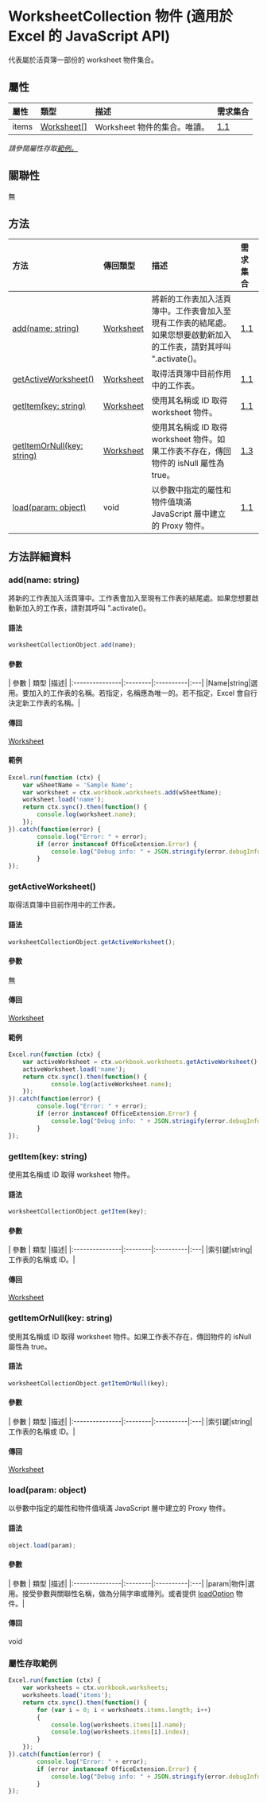 # <a name="worksheetcollection-object-javascript-api-for-excel"></a>WorksheetCollection 物件 (適用於 Excel 的 JavaScript API)

代表屬於活頁簿一部份的 worksheet 物件集合。

## <a name="properties"></a>屬性

| 屬性	     | 類型	   |描述| 需求集合|
|:---------------|:--------|:----------|:----|
|items|[Worksheet[]](worksheet.md)|Worksheet 物件的集合。唯讀。|[1.1](../requirement-sets/excel-api-requirement-sets.md)|

_請參閱屬性存取[範例。](#property-access-examples)_

## <a name="relationships"></a>關聯性
無


## <a name="methods"></a>方法

| 方法           | 傳回類型    |描述| 需求集合|
|:---------------|:--------|:----------|:----|
|[add(name: string)](#addname-string)|[Worksheet](worksheet.md)|將新的工作表加入活頁簿中。工作表會加入至現有工作表的結尾處。如果您想要啟動新加入的工作表，請對其呼叫 ".activate()。|[1.1](../requirement-sets/excel-api-requirement-sets.md)|
|[getActiveWorksheet()](#getactiveworksheet)|[Worksheet](worksheet.md)|取得活頁簿中目前作用中的工作表。|[1.1](../requirement-sets/excel-api-requirement-sets.md)|
|[getItem(key: string)](#getitemkey-string)|[Worksheet](worksheet.md)|使用其名稱或 ID 取得 worksheet 物件。|[1.1](../requirement-sets/excel-api-requirement-sets.md)|
|[getItemOrNull(key: string)](#getitemornullkey-string)|[Worksheet](worksheet.md)|使用其名稱或 ID 取得 worksheet 物件。如果工作表不存在，傳回物件的 isNull 屬性為 true。|[1.3](../requirement-sets/excel-api-requirement-sets.md)|
|[load(param: object)](#loadparam-object)|void|以參數中指定的屬性和物件值填滿 JavaScript 層中建立的 Proxy 物件。|[1.1](../requirement-sets/excel-api-requirement-sets.md)|

## <a name="method-details"></a>方法詳細資料


### <a name="addname-string"></a>add(name: string)
將新的工作表加入活頁簿中。工作表會加入至現有工作表的結尾處。如果您想要啟動新加入的工作表，請對其呼叫 ".activate()。

#### <a name="syntax"></a>語法
```js
worksheetCollectionObject.add(name);
```

#### <a name="parameters"></a>參數
| 參數	    | 類型	   |描述|
|:---------------|:--------|:----------|:---|
|Name|string|選用。要加入的工作表的名稱。若指定，名稱應為唯一的。若不指定，Excel 會自行決定新工作表的名稱。|

#### <a name="returns"></a>傳回
[Worksheet](worksheet.md)

#### <a name="examples"></a>範例

```js
Excel.run(function (ctx) { 
    var wSheetName = 'Sample Name';
    var worksheet = ctx.workbook.worksheets.add(wSheetName);
    worksheet.load('name');
    return ctx.sync().then(function() {
        console.log(worksheet.name);
    });
}).catch(function(error) {
        console.log("Error: " + error);
        if (error instanceof OfficeExtension.Error) {
            console.log("Debug info: " + JSON.stringify(error.debugInfo));
        }
});
```


### <a name="getactiveworksheet"></a>getActiveWorksheet()
取得活頁簿中目前作用中的工作表。

#### <a name="syntax"></a>語法
```js
worksheetCollectionObject.getActiveWorksheet();
```

#### <a name="parameters"></a>參數
無

#### <a name="returns"></a>傳回
[Worksheet](worksheet.md)

#### <a name="examples"></a>範例

```js
Excel.run(function (ctx) {  
    var activeWorksheet = ctx.workbook.worksheets.getActiveWorksheet();
    activeWorksheet.load('name');
    return ctx.sync().then(function() {
            console.log(activeWorksheet.name);
    });
}).catch(function(error) {
        console.log("Error: " + error);
        if (error instanceof OfficeExtension.Error) {
            console.log("Debug info: " + JSON.stringify(error.debugInfo));
        }
});
```


### <a name="getitemkey-string"></a>getItem(key: string)
使用其名稱或 ID 取得 worksheet 物件。

#### <a name="syntax"></a>語法
```js
worksheetCollectionObject.getItem(key);
```

#### <a name="parameters"></a>參數
| 參數	    | 類型	   |描述|
|:---------------|:--------|:----------|:---|
|索引鍵|string|工作表的名稱或 ID。|

#### <a name="returns"></a>傳回
[Worksheet](worksheet.md)

### <a name="getitemornullkey-string"></a>getItemOrNull(key: string)
使用其名稱或 ID 取得 worksheet 物件。如果工作表不存在，傳回物件的 isNull 屬性為 true。

#### <a name="syntax"></a>語法
```js
worksheetCollectionObject.getItemOrNull(key);
```

#### <a name="parameters"></a>參數
| 參數	    | 類型	   |描述|
|:---------------|:--------|:----------|:---|
|索引鍵|string|工作表的名稱或 ID。|

#### <a name="returns"></a>傳回
[Worksheet](worksheet.md)

### <a name="loadparam-object"></a>load(param: object)
以參數中指定的屬性和物件值填滿 JavaScript 層中建立的 Proxy 物件。

#### <a name="syntax"></a>語法
```js
object.load(param);
```

#### <a name="parameters"></a>參數
| 參數	    | 類型	   |描述|
|:---------------|:--------|:----------|:---|
|param|物件|選用。接受參數與關聯性名稱，做為分隔字串或陣列。或者提供 [loadOption](loadoption.md) 物件。|

#### <a name="returns"></a>傳回
void
### <a name="property-access-examples"></a>屬性存取範例
```js
Excel.run(function (ctx) { 
    var worksheets = ctx.workbook.worksheets;
    worksheets.load('items');
    return ctx.sync().then(function() {
        for (var i = 0; i < worksheets.items.length; i++)
        {
            console.log(worksheets.items[i].name);
            console.log(worksheets.items[i].index);
        }
    });
}).catch(function(error) {
        console.log("Error: " + error);
        if (error instanceof OfficeExtension.Error) {
            console.log("Debug info: " + JSON.stringify(error.debugInfo));
        }
});
```
